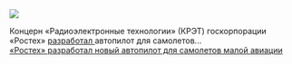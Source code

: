 <!--2025-02-21 14:05:58-->
<div class="yb">
  <div class="rss smaller1 habr"><img src="https://habrastorage.org/getpro/habr/upload_files/377/6db/1d5/3776db1d556bde13c56fdd3c297e0319.jpeg" /><p>Концерн «Радиоэлектронные технологии» (КРЭТ) госкорпорации «Ростех» <a href="https://rostec.ru/media/news/rostekh-sozdal-innovatsionnyy-avtopilot-dlya-samoletov-maloy-aviatsii/#start" rel="noopener noreferrer nofollow">разработал </a>автопилот для&nbsp;самолетов... <br><a class="light" href="https://habr.com/ru/news/884752/?utm_source=habrahabr&utm_medium=rss&utm_campaign=884752">«Ростех» разработал новый автопилот для самолетов малой авиации</a></div>
</div>
